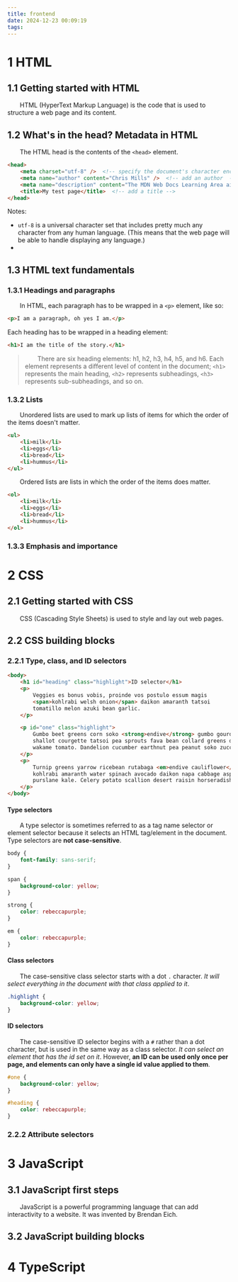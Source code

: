 ```yaml
---
title: frontend
date: 2024-12-23 00:09:19
tags:
---
```


# 1 HTML

## 1.1 Getting started with HTML

&emsp;&emsp;HTML (HyperText Markup Language) is the code that is used to structure a web page and its content.

## 1.2 What's in the head? Metadata in HTML

&emsp;&emsp;The HTML head is the contents of the `<head>` element.

```html
<head>
    <meta charset="utf-8" />  <!-- specify the document's character encoding -->
    <meta name="author" content="Chris Mills" />  <!-- add an author  -->
    <meta name="description" content="The MDN Web Docs Learning Area aims to provide complete beginners to the Web with all they need to know to g    et started with developing websites and applications." />  <!-- add a description -->                                                              16
    <title>My test page</title>  <!-- add a title -->
</head>
```

Notes:

* `utf-8` is a universal character set that includes pretty much any character from any human language. (This means that the web page will be able     to handle displaying any language.)
* 

## 1.3 HTML text fundamentals

### 1.3.1 Headings and paragraphs

&emsp;&emsp;In HTML, each paragraph has to be wrapped in a `<p>` element, like so:

```html 
<p>I am a paragraph, oh yes I am.</p>
```

Each heading has to be wrapped in a heading element: 

```html
<h1>I am the title of the story.</h1>
```

> &emsp;&emsp;There are six heading elements: h1, h2, h3, h4, h5, and h6. Each element represents a different level of content in the document; `<h1>` represents the main heading, `<h2>` represents subheadings, `<h3>` represents sub-subheadings, and so on.

### 1.3.2 Lists

&emsp;&emsp;Unordered lists are used to mark up lists of items for which the order of the items doesn't matter.

```html
<ul>
    <li>milk</li>
    <li>eggs</li>
    <li>bread</li>
    <li>hummus</li>
</ul>
```

&emsp;&emsp;Ordered lists are lists in which the order of the items does matter.

```html
<ol>
    <li>milk</li>
    <li>eggs</li>
    <li>bread</li>
    <li>hummus</li>
</ol>
```

### 1.3.3 Emphasis and importance

# 2 CSS

## 2.1 Getting started with CSS

&emsp;&emsp;CSS (Cascading Style Sheets) is used to style and lay out web pages.

## 2.2 CSS building blocks

### 2.2.1 Type, class, and ID selectors

```html
<body>
    <h1 id="heading" class="highlight">ID selector</h1>
    <p>
        Veggies es bonus vobis, proinde vos postulo essum magis
        <span>kohlrabi welsh onion</span> daikon amaranth tatsoi
        tomatillo melon azuki bean garlic.
    </p>

    <p id="one" class="highlight">
        Gumbo beet greens corn soko <strong>endive</strong> gumbo gourd. Parsley
        shallot courgette tatsoi pea sprouts fava bean collard greens dandelion okra
        wakame tomato. Dandelion cucumber earthnut pea peanut soko zucchini.
    </p>
    <p>
        Turnip greens yarrow ricebean rutabaga <em>endive cauliflower</em> sea lettuce
        kohlrabi amaranth water spinach avocado daikon napa cabbage asparagus winter
        purslane kale. Celery potato scallion desert raisin horseradish spinach
    </p>
</body>
```

#### Type selectors

&emsp;&emsp;A type selector is sometimes referred to as a tag name selector or element selector because it selects an HTML tag/element in the document. Type selectors are **not case-sensitive**.

```css
body {
    font-family: sans-serif;
}

span {
    background-color: yellow;
}

strong {
    color: rebeccapurple;
}

em {
    color: rebeccapurple;
}
```

#### Class selectors

&emsp;&emsp;The case-sensitive class selector starts with a dot `.` character. *It will select everything in the document with that class applied to it*.

```css
.highlight {
    background-color: yellow;
}
```

#### ID selectors

&emsp;&emsp;The case-sensitive ID selector begins with a `#` rather than a dot character, but is used in the same way as a class selector. *It can select an element that has the id set on it*. However, **an ID can be used only once per page, and elements can only have a single id value applied to them**.

```css
#one {
    background-color: yellow;
}

#heading {
    color: rebeccapurple;
}
```

### 2.2.2 Attribute selectors

# 3 JavaScript

## 3.1 JavaScript first steps

&emsp;&emsp;JavaScript is a powerful programming language that can add interactivity to a website. It was invented by Brendan Eich.

## 3.2 JavaScript building blocks

# 4 TypeScript



